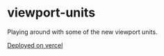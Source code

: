 # viewport-units
Playing around with some of the new viewport units.

[Deployed on vercel](https://viewport-units.vercel.app/)
